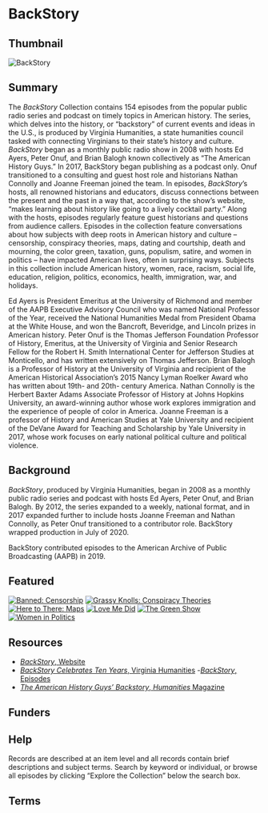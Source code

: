 # BackStory

## Thumbnail

![BackStory](https://s3.amazonaws.com/americanarchive.org/special-collections/BackStory.jpg "BackStory")

## Summary

The <em>BackStory</em> Collection contains 154 episodes from the popular public radio series and podcast on timely topics in American history. The series, which delves into the history, or “backstory” of current events and ideas in the U.S., is produced by Virginia Humanities, a state humanities council tasked with connecting Virginians to their state’s history and culture. <em>BackStory</em> began as a monthly public radio show in 2008 with hosts Ed Ayers, Peter Onuf, and Brian Balogh known collectively as “The American History Guys.” In 2017, BackStory began publishing as a podcast only. Onuf transitioned to a consulting and guest host role and historians Nathan Connolly and Joanne Freeman joined the team. In episodes, <em>BackStory</em>’s hosts, all renowned historians and educators, discuss connections between the present and the past in a way that, according to the show’s website, “makes learning about history like going to a lively cocktail party.” Along with the hosts, episodes regularly feature guest historians and questions from audience callers. Episodes in the collection feature conversations about how subjects with deep roots in American history and culture – censorship, conspiracy theories, maps, dating and courtship, death and mourning, the color green, taxation, guns, populism, satire, and women in politics – have impacted American lives, often in surprising ways. Subjects in this collection include American history, women, race, racism, social life, education, religion, politics, economics, health, immigration, war, and holidays. 

Ed Ayers is President Emeritus at the University of Richmond and member of the AAPB Executive Advisory Council who was named National Professor of the Year, received the National Humanities Medal from President Obama at the White House, and won the Bancroft, Beveridge, and Lincoln prizes in American history. Peter Onuf is the Thomas Jefferson Foundation Professor of History, Emeritus, at the University of Virginia and Senior Research Fellow for the Robert H. Smith International Center for Jefferson Studies at Monticello, and has written extensively on Thomas Jefferson. Brian Balogh is a Professor of History at the University of Virginia and recipient of the American Historical Association’s 2015 Nancy Lyman Roelker Award who has written about 19th- and 20th- century America. Nathan Connolly is the Herbert Baxter Adams Associate Professor of History at Johns Hopkins University, an award-winning author whose work explores immigration and the experience of people of color in America. Joanne Freeman is a professor of History and American Studies at Yale University and recipient of the DeVane Award for Teaching and Scholarship by Yale University in 2017, whose work focuses on early national political culture and political violence. 

## Background

<em>BackStory</em>, produced by Virginia Humanities, began in 2008 as a monthly public radio series and podcast with hosts Ed Ayers, Peter Onuf, and Brian Balogh. By 2012, the series expanded to a weekly, national format, and in 2017 expanded further to include hosts Joanne Freeman and Nathan Connolly, as Peter Onuf transitioned to a contributor role. BackStory wrapped production in July of 2020.

BackStory contributed episodes to the American Archive of Public Broadcasting (AAPB) in 2019.

## Featured

[![Banned: Censorship](https://s3.amazonaws.com/americanarchive.org/special-collections/aapb_tile.jpg)](/catalog/cpb-aacip_532-nk3610x637)
[![Grassy Knolls: Conspiracy Theories](https://s3.amazonaws.com/americanarchive.org/special-collections/aapb_tile.jpg)](/catalog/cpb-aacip_532-dz02z1416r)
[![Here to There: Maps](https://s3.amazonaws.com/americanarchive.org/special-collections/aapb_tile.jpg)](/catalog/cpb-aacip_532-j96057f616)
[![Love Me Did](https://s3.amazonaws.com/americanarchive.org/special-collections/aapb_tile.jpg)](/catalog/cpb-aacip_532-wh2d796t3v)
[![The Green Show](https://s3.amazonaws.com/americanarchive.org/special-collections/aapb_tile.jpg)](/catalog/cpb-aacip_532-n29p26rf2k)
[![Women in Politics](https://s3.amazonaws.com/americanarchive.org/special-collections/aapb_tile.jpg)](/catalog/cpb-aacip_532-057cr5pf9m)

## Resources

- [<em>BackStory</em>, Website](https://www.backstoryradio.org/)
- [<em>BackStory Celebrates Ten Years</em>, Virginia Humanities](https://www.virginiahumanities.org/2018/10/backstory-celebrates-10-years/)
-[<em>BackStory</em>, Episodes](https://www.backstoryradio.org/episodes)
- [<em>The American History Guys’ Backstory</em>, <em>Humanities</em> Magazine](https://www.neh.gov/humanities/2009/novemberdecember/feature/the-american-history-guys-backstory) 

## Funders

## Help

Records are described at an item level and all records contain brief descriptions and subject terms. Search by keyword or individual, or browse all episodes by clicking “Explore the Collection” below the search box. 

## Terms

